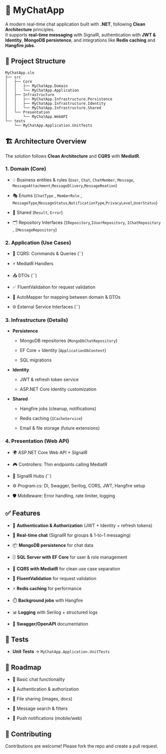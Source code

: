 # 📱 MyChatApp

A modern real-time chat application built with **.NET**, following **Clean Architecture** principles.  
It supports **real-time messaging** with SignalR, authentication with **JWT & Identity**, **MongoDB persistence**, and integrations like **Redis caching** and **Hangfire jobs**.

## 📂 Project Structure

```
MyChatApp.sln
├── src
│   ├── Core
│   │   ├── MyChatApp.Domain
│   │   └── MyChatApp.Application
│   ├── Infrastructure
│   │   ├── MyChatApp.Infrastructure.Persistence
│   │   ├── MyChatApp.Infrastructure.Identity
│   │   └── MyChatApp.Infrastructure.Shared
│   └── Presentation
│       └── MyChatApp.WebAPI
└── tests
    └── MyChatApp.Application.UnitTests
```

## 🏗️ Architecture Overview

The solution follows **Clean Architecture** and **CQRS** with **MediatR**.

### 1. **Domain (Core)**

-   💡 Business entities & rules (`User`, `Chat`, `ChatMember`, `Message`, `MessageAttachment`,`MessageDlivery`,`MessageReation`)
    
-   🎭 Enums (`ChatType` , `MemberRole` , `MessageType`,`MessageStatus`,`NotificationType`,`PrivacyLevel`,`UserStatus`)
    
-   🔔 Shared (`Result`, `Error`)
    
-   🗂️ Repository Interfaces (`IRepository`,`IUserRepository`, `IChatRepository` , `IMessageRepository`)
    

### 2. **Application (Use Cases)**

-   📝 CQRS: Commands & Queries (``)
    
-   ⚡ MediatR Handlers
    
-   📤 DTOs (``)
    
-   ✅ FluentValidation for request validation
    
-   🔄 AutoMapper for mapping between domain & DTOs
    
-   🌐 External Service Interfaces (``)
    

### 3. **Infrastructure (Details)**

-   **Persistence**
    
    -   MongoDB repositories (`MongoDbChatRepository`)
        
    -   EF Core + Identity (`ApplicationDbContext`)
        
    -   SQL migrations
        
-   **Identity**
    
    -   JWT & refresh token service
        
    -   ASP.NET Core Identity customization
        
-   **Shared**
    
    -   Hangfire jobs (cleanup, notifications)
        
    -   Redis caching (`ICacheService`)
        
    -   Email & file storage (future extensions)
        

### 4. **Presentation (Web API)**

-   🌍 ASP.NET Core Web API + SignalR
    
-   🎮 Controllers: Thin endpoints calling MediatR
    
-   🔔 SignalR Hubs (``)
    
-   ⚙️ Program.cs: DI, Swagger, Serilog, CORS, JWT, Hangfire setup
    
-   🛡️ Middleware: Error handling, rate limiter, logging

## ✅ Features

-   🔐 **Authentication & Authorization** (JWT + Identity + refresh tokens)
    
-   💬 **Real-time chat** (SignalR for groups & 1-to-1 messaging)
    
-   📦 **MongoDB persistence** for chat data
    
-   🗄️ **SQL Server with EF Core** for user & role management
    
-   🚀 **CQRS with MediatR** for clean use case separation
    
-   📜 **FluentValidation** for request validation
    
-   ⚡ **Redis caching** for performance
    
-   ⏱️ **Background jobs** with Hangfire
    
-   📊 **Logging** with Serilog + structured logs
    
-   📖 **Swagger/OpenAPI** documentation

## 🧪 Tests

-   **Unit Tests** → `MyChatApp.Application.UnitTests`

## 📌 Roadmap

-   🚧 Basic chat functionality
    
-   🚧 Authentication & authorization
    
-   🚧 File sharing (images, docs)
    
-   🚧 Message search & filters
    
-   🚧 Push notifications (mobile/web)

## 🤝 Contributing

Contributions are welcome! Please fork the repo and create a pull request.
